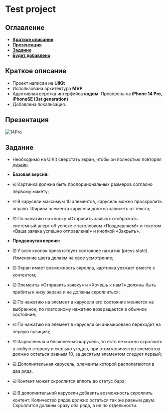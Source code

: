 # Test project
## Оглавление
- **[Краткое описание](#Basic)**
- **[Презентация](#Presentation)**
- **[Задание](#Task)**
- **[Будет добавлено](#ComingSoon)**
 
## <a id="Basic"></a>Краткое описание
- Проект написан на **UIKit**
- Использована архитектура **MVP**
- Адаптивная верстка интерфейса **кодом**. Проверена на **iPhone 14 Pro, iPhoneSE (3st generation)**
- Добавлена локализация.

## <a id="Presentation"></a>Презентация
![14Pro](./presentation/14Pro.gif)


## <a id="Task"></a>Задание
- Необходимо на UIKit сверстать экран, чтобы он полностью повторял [дизайн](https://www.figma.com/file/S4ucVLUHYc0vLg2p1Xnart/IOS-%D1%81%D1%82%D0%B0%D0%B6%D0%B8%D1%80%D0%BE%D0%B2%D0%BA%D0%B0?node-id=45%3A77&t=N4eUtEGJu7LxSAnC-1).

- **Базовая версия:**
- ☑️ Картинка должна быть пропорциональных размеров согласно первому макету;
- ☑️ В карусели максимум 10 элементов, карусель можно проскролить вправо. Ширина элемента карусели должна зависеть от текста;
- ☑️ По нажатию на кнопку «Отправить заявку» отображать системный алерт об успехе с заголовком «Поздравляем!» и текстом «Ваша заявка успешно отправлена!» и кнопкой «Закрыть».
- **Продвинутая версия:**
- ☑️ У всех кнопок присутствует состояние нажатия (press state). Изменение цвета делаем на свое усмотрение;
- ☑️ Экран имеет возможность скролла, картинка уезжает вместе с контентом;
- ☑️ Элементы «Отправить заявку» и «Хочешь к нам?» должны быть прибиты к низу экрана и не должны скроллиться;
- ☑️ По нажатию на элемент в карусели его состояние меняется на выбранное, по повторному нажатию возвращается в обычное состояние;
- ☑️ По нажатию на элемент в карусели он анимировано переходит на первую позицию;
- ☑️ Зацикленная и бесконечная карусель, то есть ее можно скроллить в любую сторону и сколько угодно, при этом количество элементов должно остаться равным 10, за десятым элементом следует первый;
- ☑️ Дополнительная карусель, элементы которой располагаются в два ряда.
- ☑️ Контент может скроллится вплоть до статус бара;
- ☑️ В дополнительной карусели добавить возможность скроллить контент. Количество рядов должно остаться так же равным двум. Скроллится должны сразу оба ряда, а не по отдельности.
